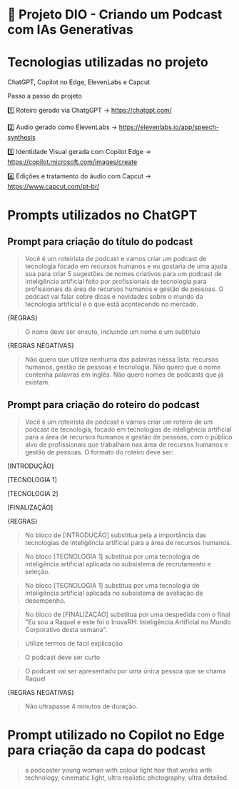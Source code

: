 # 👋 Projeto DIO - Criando um Podcast com IAs Generativas

# Tecnologias utilizadas no projeto

ChatGPT, Copilot no Edge, ElevenLabs e Capcut

Passo a passo do projeto

1️⃣ Roteiro gerado via ChatgGPT -> https://chatgpt.com/

2️⃣ Audio gerado como ElevenLabs -> https://elevenlabs.io/app/speech-synthesis

3️⃣ Identidade Visual gerada com Copilot Edge -> https://copilot.microsoft.com/images/create

4️⃣ Edições e tratamento do áudio com Capcut -> https://www.capcut.com/pt-br/

# Prompts utilizados no ChatGPT

## Prompt para criação do título do podcast

> Você é um roteirista de podcast e vamos criar um podcast de tecnologia focado em recursos humanos e eu gostaria de uma ajuda sua para criar 5 sugestões de nomes criativos para um podcast de inteligência artificial feito por profissionais de tecnologia para profissionais da área de recursos humanos e gestão de pessoas. O podcast vai falar sobre dicas e novidades sobre o mundo da tecnologia artificial e o que está acontecendo no mercado.

{REGRAS}
> O nome deve ser enxuto, incluindo um nome e um subtítulo

{REGRAS NEGATIVAS}
> Não quero que utilize nenhuma das palavras nessa lista: recursos humanos, gestão de pessoas e tecnologia.
> Não quero que o nome contenha palavras em inglês.
> Não quero nomes de podcasts que já existam.

## Prompt para criação do roteiro do podcast

> Você é um roteirista de podcast e vamos criar um roteiro de um podcast de tecnologia, focado em tecnologias de inteligência artificial para a área de recursos humanos e gestão de pessoas, com o público alvo de profissionais que trabalham nas área de recursos humanos e gestão de pessoas. 
O formato do roteiro deve ser:

[INTRODUÇÃO]

[TECNOLOGIA 1]

[TECNOLOGIA 2]

[FINALIZAÇÃO]

{REGRAS}

> No bloco de [INTRODUÇÃO] substitua pela a importância das tecnologias de inteligência artificial para a área de recursos humanos.

> No bloco [TECNOLOGIA 1] substitua por uma tecnologia de inteligência artificial aplicada no subsistema de recrutamento e seleção.

> No bloco [TECNOLOGIA 1] substitua por uma tecnologia de inteligência artificial aplicada no subsistema de avaliação de desempenho.

> No bloco de [FINALIZAÇÃO] substitua por uma despedida com o final "Eu sou a Raquel e este foi o InovaRH: Inteligência Artificial no Mundo Corporativo desta semana".

> Utilize termos de fácil explicação

> O podcast deve ser curto

> O podcast  vai ser apresentado por uma única pessoa que se chama Raquel

{REGRAS NEGATIVAS}

> Não ultrapasse 4 minutos de duração.

# Prompt utilizado no Copilot no Edge para criação da capa do podcast

> a podcaster young woman with colour light hair that works with technology, cinematic light, ultra realistic photography, ultra detailed.
